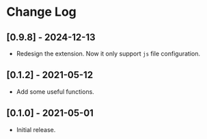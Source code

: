 # Change Log

## [0.9.8] - 2024-12-13

- Redesign the extension. Now it only support `js` file configuration.

## [0.1.2] - 2021-05-12

- Add some useful functions.

## [0.1.0] - 2021-05-01

- Initial release.
